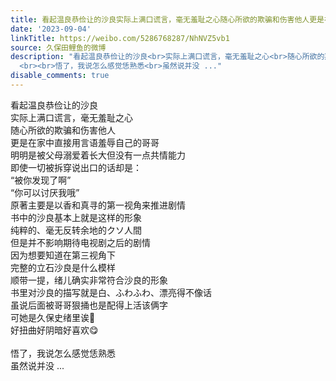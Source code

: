 ```yaml
---
title: 看起温良恭俭让的沙良实际上满口谎言，毫无羞耻之心随心所欲的欺骗和伤害他人更是在家中直接用言语羞辱自己的哥哥明明是被父母溺爱着长大但没有一点共情能力即使...
date: '2023-09-04'
linkTitle: https://weibo.com/5286768287/NhNVZ5vb1
source: 久保田鲤鱼的微博
description: "看起温良恭俭让的沙良<br>实际上满口谎言，毫无羞耻之心<br>随心所欲的欺骗和伤害他人<br>更是在家中直接用言语羞辱自己的哥哥<br>明明是被父母溺爱着长大但没有一点共情能力<br>即使一切被拆穿说出口的话却是：<br>“被你发现了啊”<br>“你可以讨厌我哦”<br>原著主要是以香和真寻的第一视角来推进剧情<br>书中的沙良基本上就是这样的形象<br>纯粹的、毫无反转余地的クソ人間<br>但是并不影响期待电视剧之后的剧情<br>因为想要知道在第三视角下<br>完整的立石沙良是什么模样<br>顺带一提，绪儿确实非常符合沙良的形象<br>书里对沙良的描写就是白、ふわふわ、漂亮得不像话<br>虽说后面被哥哥狠捅也是配得上活该俩字<br>可她是久保史绪里诶\U0001F97A<br>好扭曲好阴暗好喜欢\U0001F60B
  <br><br>悟了，我说怎么感觉恁熟悉<br>虽然说并没 ..."
disable_comments: true
---
```

看起温良恭俭让的沙良<br>实际上满口谎言，毫无羞耻之心<br>随心所欲的欺骗和伤害他人<br>更是在家中直接用言语羞辱自己的哥哥<br>明明是被父母溺爱着长大但没有一点共情能力<br>即使一切被拆穿说出口的话却是：<br>“被你发现了啊”<br>“你可以讨厌我哦”<br>原著主要是以香和真寻的第一视角来推进剧情<br>书中的沙良基本上就是这样的形象<br>纯粹的、毫无反转余地的クソ人間<br>但是并不影响期待电视剧之后的剧情<br>因为想要知道在第三视角下<br>完整的立石沙良是什么模样<br>顺带一提，绪儿确实非常符合沙良的形象<br>书里对沙良的描写就是白、ふわふわ、漂亮得不像话<br>虽说后面被哥哥狠捅也是配得上活该俩字<br>可她是久保史绪里诶🥺<br>好扭曲好阴暗好喜欢😋 <br><br>悟了，我说怎么感觉恁熟悉<br>虽然说并没 ...